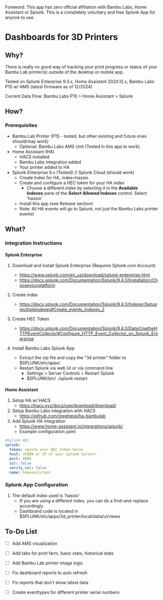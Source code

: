 
Foreword: This app has zero official affiliation with Bambu Labs, Home Assistant or Splunk.  This is a completely voluntary and free Splunk App for anyone to use. 

# Dashboards for 3D Printers
## Why?
There is really no good way of tracking your print progress or status of your Bambu Lab printer(s) outside of the desktop or mobile app.  

Tested on Splunk Enterprise 9.3.x, Home Assistant 2024.12.x, Bambu Labs P1S w/ AMS (latest firmware as of 12/2024)

Current Data Flow: Bambu Labs P1S > Home Assistant > Splunk

## How?
### Prerequisites 
- Bambu Lab Printer (P1S - tested, but other existing and future ones should/may work)
    - Optional: Bambu Labs AMS Unit (Tested in this app to work)
- Home Assistant (HA)
    - HACS installed
    - Bambu Labs integration added
    - Your printer added to HA
- Splunk Enterprise 9.x (Tested) // Splunk Cloud (should work)
    - Create Index for HA, index=hassio
    - Create and configure a HEC token for your HA index
	    - Choose a different index by selecting it in the **Available Indexes** pane of the **Select Allowed Indexes** control.  Select 'hassio'
    - Install this app (see Release section)
    - Note: All HA events will go to Splunk, not just the Bambu Labs printer events!

## What?
### Integration Instructions
#### Splunk Enterprise
1. Download and install Splunk Enterprise (Requires Splunk.com Account)
    - https://www.splunk.com/en_us/download/splunk-enterprise.html
    - https://docs.splunk.com/Documentation/Splunk/9.4.0/Installation/Chooseyourplatform 
 2. Create index
     - https://docs.splunk.com/Documentation/Splunk/9.4.0/Indexer/Setupmultipleindexes#Create_events_indexes_2

3. Create HEC Token
    - https://docs.splunk.com/Documentation/Splunk/9.4.0/Data/UsetheHTTPEventCollector#Configure_HTTP_Event_Collector_on_Splunk_Enterprise
4. Install Bambu Labs Splunk App
	- Extract the zip file and copy the "3d printer" folder to $SPLUNK/etc/apps/
	- Restart Splunk via web UI or via command line
		- Settings > Server Controls > Restart Splunk
		- $SPLUNK/bin/ ./splunk restart

#### Home Assistant
1. Setup HA w/ HACS
    - https://hacs.xyz/docs/use/download/download/
2. Setup Bambu Labs integration with HACS
    - https://github.com/greghesp/ha-bambulab
3. Add Splunk HA integration
    - https://www.home-assistant.io/integrations/splunk/
    - Example configuration.yaml 
``` yaml 
#Splunk HEC
splunk:
  token: <paste your HEC token here>
  host: <FQDN or IP of your Splunk Server>
  port: 8088
  ssl: false
  verify_ssl: false
  name: homeassistant
```

### Splunk App Configuration
1. The default index used is 'hassio' 
	- If you are using a different index, you can do a find-and-replace accordingly 
	- Dashboard code is located in $SPLUNK/etc/apps/3d_printer/local/data/ui/views



## To-Do List
- [ ] Add AMS visualization
- [ ] Add tabs for print farm, basic stats, historical stats
- [ ] Add Bambu Lab printer image logic
- [ ] Fix dashboard reports to auto refresh
- [ ] Fix reports that don't show latest data
- [ ] Create eventtypes for different printer serial numbers

